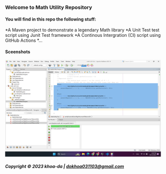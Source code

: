 ### Welcome to Math Utility Repository

#### You will find in this repo the following stuff:

*A Maven project to demonstrate a legendary Math library
*A Unit Test test script using Junit Test framework
*A Continous Intergration (CI) script using GitHub Actions
*...

#### Sceenshots 
![Junit test script](https://github.com/khoa-da/math-util-mvn/blob/main/sceenshots/testScripWithJunit.png)

##### Copyright &#169; 2023 khoa-da | dokhoa031103@gmail.com